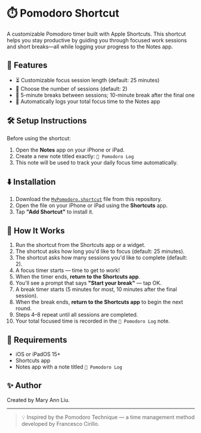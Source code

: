 # ⏱️ Pomodoro Shortcut

A customizable Pomodoro timer built with Apple Shortcuts. This shortcut helps you stay productive by guiding you through focused work sessions and short breaks—all while logging your progress to the Notes app.

## 🚀 Features
- ⏳ Customizable focus session length (default: 25 minutes)
- 🔁 Choose the number of sessions (default: 2)
- 🧘 5-minute breaks between sessions; 10-minute break after the final one
- 📝 Automatically logs your total focus time to the Notes app

## 🛠 Setup Instructions
Before using the shortcut:
1. Open the **Notes** app on your iPhone or iPad.
2. Create a new note titled exactly: `🍅 Pomodoro Log`
3. This note will be used to track your daily focus time automatically.

## ⬇️ Installation 

1. Download the [`MyPomodoro.shortcut`](./MyPomodoro.shortcut) file from this repository.
2. Open the file on your iPhone or iPad using the **Shortcuts** app.
3. Tap **"Add Shortcut"** to install it.


## 🧠 How It Works

1. Run the shortcut from the Shortcuts app or a widget.
2. The shortcut asks how long you'd like to focus (default: 25 minutes).
3. The shortcut asks how many sessions you'd like to complete (default: 2).
4. A focus timer starts — time to get to work!
5. When the timer ends, **return to the Shortcuts app**.
6. You'll see a prompt that says **"Start your break"** — tap OK.
7. A break timer starts (5 minutes for most, 10 minutes after the final session).
8. When the break ends, **return to the Shortcuts app** to begin the next round.
9. Steps 4–8 repeat until all sessions are completed.
10. Your total focused time is recorded in the `🍅 Pomodoro Log` note.


## 📱 Requirements
- iOS or iPadOS 15+
- Shortcuts app
- Notes app with a note titled `🍅 Pomodoro Log`



## ✨ Author
Created by Mary Ann Liu.

---

> 💡 Inspired by the Pomodoro Technique — a time management method developed by Francesco Cirillo.
